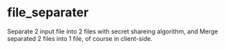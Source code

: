 # file_separater

Separate 2 input file into 2 files with secret shareing algorithm, and Merge separated 2 files into 1 file, of course in client-side.
